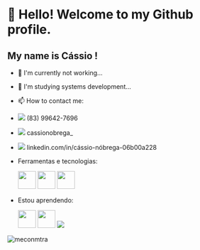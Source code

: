 # 👋 Hello! Welcome to my Github profile.
## My name is Cássio !
- 🔭 I'm currently not working...
- 🌱 I'm studying systems development...
- 📫 How to contact me:
- 
   <img src="https://img.icons8.com/officexs/16/000000/whatsapp.png"/>  (83) 99642-7696
-  
   <img src="https://img.icons8.com/officexs/16/000000/instagram-new.png"/> cassionobrega_
-  
   <img src="https://img.icons8.com/officexs/16/000000/linkedin.png"/> linkedin.com/in/cássio-nóbrega-06b00a228
                                               

- Ferramentas e tecnologias:


  <img src="https://cdn.jsdelivr.net/gh/devicons/devicon/icons/java/java-original-wordmark.svg" width="40" height="40"/>
  <img src="https://cdn.jsdelivr.net/gh/devicons/devicon/icons/python/python-original-wordmark.svg" width="40" height="40"/>
  <img src="https://cdn.jsdelivr.net/gh/devicons/devicon/icons/git/git-original.svg" width="40" height="40"/>



- Estou aprendendo: 

  <img src="https://cdn.jsdelivr.net/gh/devicons/devicon/icons/html5/html5-original.svg" width="40" height="40" />
  <img src="https://cdn.jsdelivr.net/gh/devicons/devicon/icons/css3/css3-original.svg" width="40" height="40" />
  
  <img src="https://img.icons8.com/officexs/40/000000/selenium-test-automation.png"/>

![meconmtra](https://user-images.githubusercontent.com/97806657/150201581-ff69f5cb-c538-4baf-b80c-dac4da3320bd.gif) 
